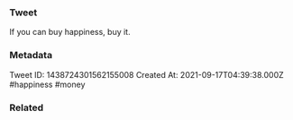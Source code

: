 ### Tweet
If you can buy happiness, buy it.

### Metadata
Tweet ID: 1438724301562155008
Created At: 2021-09-17T04:39:38.000Z
#happiness
#money 

### Related

